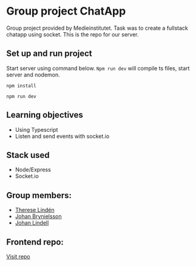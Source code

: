 # Group project ChatApp

Group project provided by Medieinstitutet. Task was to create a fullstack chatapp using socket. This is the repo for our server.

## Set up and run project

Start server using command below. `Npm run dev` will compile ts files, start server and nodemon.

`npm install`

`npm run dev`

## Learning objectives

- Using Typescript
- Listen and send events with socket.io

## Stack used

- Node/Express
- Socket.io

## Group members:

- [Therese Lindén](https://github.com/thereselinden/)
- [Johan Brynielsson](https://github.com/johanbry/)
- [Johan Lindell](https://github.com/Lokacitron123/)

## Frontend repo:

[Visit repo](https://github.com/johanbry/chat-app-client/tree/socket)
